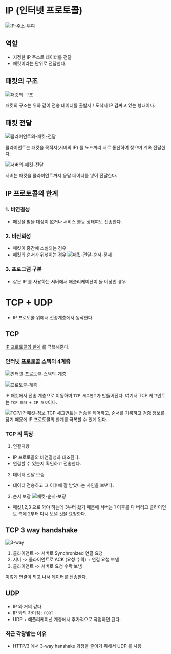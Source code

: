 # IP (인터넷 프로토콜)

![IP-주소-부여](https://github.com/Jin409/TodayILearned/assets/77621712/1deaf3e8-12e6-41e9-b450-c9a9cc921151)

## 역할

- 지정한 IP 주소로 데이터를 전달
- 패킷이라는 단위로 전달한다.

## 패킷의 구조

![패킷의-구조](https://github.com/Jin409/TodayILearned/assets/77621712/cfa5f524-3b55-4583-acc6-09f9d9304c6e)

패킷의 구조는 위와 같이 전송 데이터를 출발지 / 도착지 IP 감싸고 있는 형태이다.

## 패킷 전달

![클라이언트의-패킷-전달](https://github.com/Jin409/TodayILearned/assets/77621712/2125cf17-affa-48f7-8cb9-48871a3e1002)

클라이언트는 패킷을 목적지(서버의 IP) 를 노드끼리 서로 통신하여 찾으며 계속 전달한다.

![서버의-패킷-전달](https://github.com/Jin409/TodayILearned/assets/77621712/a4537544-1cbf-4ee7-90cb-4e2857324506)

서버는 패킷을 클라이언트까지 응답 데이터를 넣어 전달한다.

## IP 프로토콜의 한계

### 1. 비연결성

- 패킷을 받을 대상이 없거나 서비스 불능 상태여도 전송한다.

### 2. 비신뢰성

- 패킷이 중간에 소실되는 경우
- 패킷의 순서가 뒤섞이는 경우
  ![패킷-전달-순서-문제](https://github.com/Jin409/TodayILearned/assets/77621712/709a506b-2904-4195-afc8-388380ba44b8)

### 3. 프로그램 구분

- 같은 IP 를 사용하는 서버에서 애플리케이션이 둘 이상인 경우

# TCP + UDP

- IP 프로토콜 위에서 전송계층에서 동작한다.

## TCP

[IP 프로토콜의 한계](#ip-프로토콜의-한계) 를 극복해준다.

### 인터넷 프로토콜 스택의 4계층

![인터넷-프로토콜-스택의-계층](https://github.com/Jin409/TodayILearned/assets/77621712/b1aab3d0-a4fd-432c-8798-e80ca4333ed5)

![프로토콜-계층](https://github.com/Jin409/TodayILearned/assets/77621712/2941e44d-aa21-4d50-b5d0-03fd69dc81f4)

IP 패킷에서 전송 계층으로 이동하며 `TCP 세그먼트`가 만들어진다.
여기서 TCP 세그먼트는 `TCP 헤더 + IP 패킷`이다.

![TCP/IP-패킷-정보](https://github.com/Jin409/TodayILearned/assets/77621712/f58633ce-c464-4e59-9ae1-96d7ced3f356)
TCP 세그먼트는 전송을 제어하고, 순서를 기록하고 검증 정보를 담기 때문에 IP 프로토콜의 한계를 극복할 수 있게 된다.

### TCP 의 특징

1. 연결지향

- IP 프로토콜의 비연결성과 대조된다.
- 연결할 수 있는지 확인하고 전송한다.

2. 데이터 전달 보증

- 데이터 전송하고 그 이후에 잘 받았다는 사인을 보낸다.

3. 순서 보장
   ![패킷-순서-보장](https://github.com/Jin409/TodayILearned/assets/77621712/3e5923f7-355f-4e6e-9450-2b91b7f23040)

- 패킷1,2,3 으로 와야 하는데 3부터 왔기 때문에 서버는 1 이후를 다 버리고 클라이언트 측에 2부터 다시 보낼 것을 요청한다.

## TCP 3 way handshake

![3-way](https://github.com/Jin409/TodayILearned/assets/77621712/b3fec125-a5ea-4e2f-b442-161a1671835e)

1. 클라이언트 -> 서버로 Synchronized 연결 요청
2. 서버 -> 클라이언트로 ACK (요청 수락) + 연결 요청 보냄
3. 클라이언트 -> 서버로 요청 수락 보냄

이렇게 연결이 되고 나서 데이터를 전송한다.

## UDP

- IP 와 거의 같다.
- IP 와의 차이점 : `PORT`
- UDP + 애플리케이션 계층에서 추가적으로 작업하면 된다.

### 최근 각광받는 이유

- HTTP/3 에서 3-way hanshake 과정을 줄이기 위해서 UDP 를 사용

